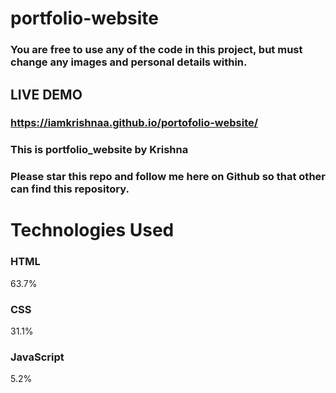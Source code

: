 # portfolio-website
### You are free to use any of the code in this project, but must change any images and personal details within.
## LIVE DEMO
### https://iamkrishnaa.github.io/portofolio-website/
### This is portfolio_website by Krishna
### Please star this repo and follow me here on Github so that other can find this repository.

# Technologies Used

### HTML
63.7%
 
### CSS
31.1%
 
### JavaScript
5.2%
